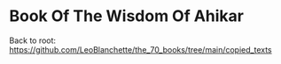 #  Book Of The Wisdom Of Ahikar

Back to root: https://github.com/LeoBlanchette/the_70_books/tree/main/copied_texts
